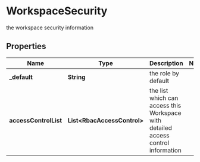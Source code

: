 

# WorkspaceSecurity

the workspace security information

## Properties

Name | Type | Description | Notes
------------ | ------------- | ------------- | -------------
**_default** | **String** | the role by default | 
**accessControlList** | **List&lt;RbacAccessControl&gt;** | the list which can access this Workspace with detailed access control information | 



